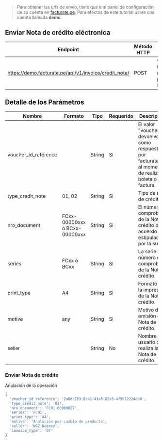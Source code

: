 >Para obtener las urls de envío, tiene que ir al panel de configuración de su cuenta en [facturate.pe](https://facturate.pe). Para efectos de este tutorial usare una cuenta llamada **demo**.
>
## Enviar Nota de crédito eléctronica

Endpoint | Método HTTP | Parametros
------------ | ------------- | ------------
https://demo.facturate.pe/api/v1/invoice/credit_note/ | POST | voucher_id_reference, type_credit_note, nro_document, series, print_type, motive, seller

## Detalle de los Parámetros

Nombre | Formato | Tipo | Requerido | Descripción
------------ | ------------- | ------------- | ------------- | -------------
voucher_id_reference |  | String | Si | El valor "voucher_id" devuelvo como respuesta por facturate.pe al momento de realizar la boleta o la factura.
type_credit_note | 01, 02 | String | Si | Tipo de nota de crédito.
nro_document | FCxx-00000xxx ó BCxx-00000xxx | String | Si | El número de comprobante de la Nota de crédito de acuerdo a lo estipulado por la sunat.
series | FCxx ó BCxx | String | Si | La serie del número de comprobante de la Nota de crédito.
print_type | A4 | String | Si | Formato de la impresión de la Nota de crédito.
motive | any | String | Si | Motivo de la emisión de la Nota de crédito.
seller | | String | No | Nombre usuario que realiza la Nota de crédito.

### Enviar Nota de crédito
Anulación de la operación
```js
{
  'voucher_id_reference': '2a6dc753-8ca1-41a5-82a3-4f5b12224db0',
  'type_credit_note': '01',
  'nro_document': 'FC01-00000027',
  'series': 'FC01',
  'print_type': 'A4',
  'motive': 'Anulación por cambio de producto',
  'seller': 'NGZ Negosy',
  'invoice_type': '07'
}
```
